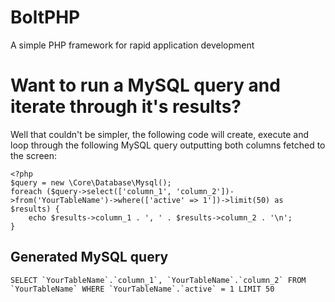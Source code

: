 BoltPHP
================

A simple PHP framework for rapid application development

# Want to run a MySQL query and iterate through it's results? #
Well that couldn't be simpler, the following code will create, execute and loop through the following MySQL query outputting both columns fetched to the screen:

```
<?php
$query = new \Core\Database\Mysql();
foreach ($query->select(['column_1', 'column_2'])->from('YourTableName')->where(['active' => 1'])->limit(50) as $results) {
    echo $results->column_1 . ', ' . $results->column_2 . '\n';
}
```

## Generated MySQL query ##
```
SELECT `YourTableName`.`column_1`, `YourTableName`.`column_2` FROM `YourTableName` WHERE `YourTableName`.`active` = 1 LIMIT 50
```